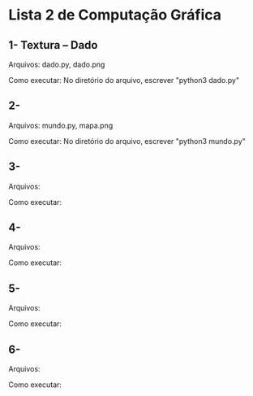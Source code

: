 # Lista 2 de Computação Gráfica

## 1- Textura – Dado
Arquivos: dado.py, dado.png

Como executar: No diretório do arquivo, escrever "python3 dado.py"


## 2-
Arquivos: mundo.py, mapa.png

Como executar: No diretório do arquivo, escrever "python3 mundo.py"


## 3-
Arquivos:

Como executar:


## 4-
Arquivos:

Como executar:


## 5- 
Arquivos:

Como executar:


## 6-
Arquivos:

Como executar:
